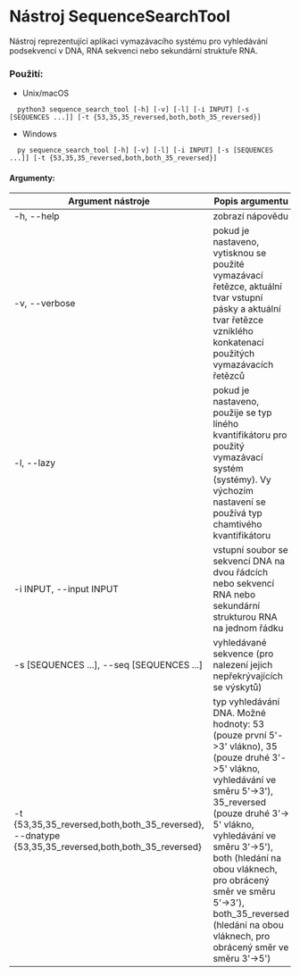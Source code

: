 # Nástroj SequenceSearchTool

Nástroj reprezentující aplikaci vymazávacího systému pro vyhledávání podsekvencí v DNA, RNA sekvenci nebo sekundární struktuře RNA.

### Použití:
- Unix/macOS
```console
  python3 sequence_search_tool [-h] [-v] [-l] [-i INPUT] [-s [SEQUENCES ...]] [-t {53,35,35_reversed,both,both_35_reversed}]
```
- Windows
```console
  py sequence_search_tool [-h] [-v] [-l] [-i INPUT] [-s [SEQUENCES ...]] [-t {53,35,35_reversed,both,both_35_reversed}]
```

#### Argumenty:
| Argument nástroje                                                                                 | Popis argumentu                                                                                                                                                                                                                                                                                                                                            |
|---------------------------------------------------------------------------------------------------|------------------------------------------------------------------------------------------------------------------------------------------------------------------------------------------------------------------------------------------------------------------------------------------------------------------------------------------------------------|
| -h, --help                                                                                        | zobrazí nápovědu                                                                                                                                                                                                                                                                                                                                           |
| -v, --verbose                                                                                     | pokud je nastaveno, vytisknou se použité vymazávací řetězce, aktuální tvar vstupní pásky a aktuální tvar řetězce vzniklého konkatenací použitých vymazávacích řetězců                                                                                                                                                                                      |
| -l, --lazy                                                                                        | pokud je nastaveno, použije se typ líného kvantifikátoru pro použitý vymazávací systém (systémy). Vy výchozím nastavení se používá typ chamtivého kvantifikátoru                                                                                                                                                                                           |
| -i INPUT, --input INPUT                                                                           | vstupní soubor se sekvencí DNA na dvou řádcích nebo sekvencí RNA nebo sekundární strukturou RNA na jednom řádku                                                                                                                                                                                                                                            |
| -s [SEQUENCES ...], --seq [SEQUENCES ...]                                                         | vyhledávané sekvence (pro nalezení jejich nepřekrývajících se výskytů)                                                                                                                                                                                                                                                                                     |
| -t {53,35,35_reversed,both,both_35_reversed}, --dnatype {53,35,35_reversed,both,both_35_reversed} | typ vyhledávání DNA. Možné hodnoty: 53 (pouze první 5'->3' vlákno), 35 (pouze druhé 3'->5' vlákno, vyhledávání ve směru 5'->3'), 35_reversed (pouze druhé 3'-> 5' vlákno, vyhledávání ve směru 3'->5'), both (hledání na obou vláknech, pro obrácený směr ve směru 5'->3'), both_35_reversed (hledání na obou vláknech, pro obrácený směr ve směru 3'->5') |
